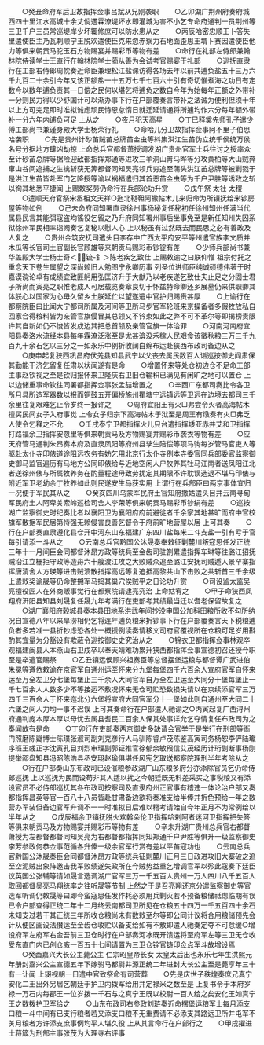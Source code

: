 <!-- { "loadSidebar": true } -->
　　○癸丑命府军后卫故指挥佥事吕斌从兄刚袭职
　　○乙卯湖广荆州府奏府城西四十里江水高城十余丈倘遇霖潦堤坏水即灌城为害不小乞专命府通判一员荆州等三卫千户三员常巡堤岸少坏辄修庶可以防水患从之
　　○丙辰哈密忠顺王卜答失里遣使臣主乃瓦剌顺宁王脱欢遣使臣克来忽赤察力石地面歪思王壻卜赛因遣使臣他力等俱来朝贡马驼玉石方物赐宴并赐彩币等物有差
　　○命行在礼部左侍郎兼翰林院侍读学士王直行在翰林院学士蔺从善为会试考官赐宴于礼部
　　○巡抚直隶行在工部右侍郎周帎奏近命臣兼理松江盐课访得各场去年以前共逋负盐五十三万六千九百二十余引今年又该正额盐一十五万七千七百六十引有奇切惟煮海之功日有定数今以数年逋负责其一日偿之民何以堪乞将逋负之数自今年为始每年正额之外带补一分则民力得以少舒国计可以渐办事下行在户部覆奏言带补之法诚为便利但须十年以上方可完足即时准拟诚虑顽民恃恩怠惰日就迁延请通将所逋均作六分每年额外带补一分六年内逋负可足  上从之
　　○夜月犯天高星
　　○丁巳释奠先师孔子遣少傅工部尚书兼谨身殿大学士杨荣行礼
　　○命哈儿分卫故指挥佥事阿不里子伯思哈袭职
　　○先是贵州计砂苖贼苖总牌苖金虫等紏集洪江生苖伪立统千侯统万侯名号分据地方肆凶劫掠  上命总兵官都督萧授调发湖广贵州官军土兵往讨之授率众至计砂苖总牌等据险迎敌都指挥郑通等进攻三羊洞山箐马晔等分攻黄柏等大山贼奔窜山谷间追捕之生擒斩获无筭都督同知吴亮领兵穷追至蒲头洪江苖总牌等被剿戮于是洪江生苖皆赴军门乞降授等谕以祸福遣归其首恶苖金虫等为千户尹胜等诱致之斩以徇其地悉平捷闻  上赐敕奖劳仍命行在兵部论功升赏
　　○戊午祭  太社  太稷
　　○遣顺天府官祭宋丞相文天祥○迤北鞑靼阿撒帖木儿来归命为所镇抚给米钞房屋等物如例
　　○己未命府同知署直隶徐州事杨秘复任秘初任徐州知州任满当代属县民言其能弭寇盗均徭役乞留之乃升府同知署州事后坐事免至是新任知州失囚系狱徐州军民相率诣阙奏乞复秘以慰人心  上以秘虽有过然既去而民思之必有善政及人复之
　　○贵州金筑安抚司遣头目李存中广西太平府安平等州遣官族李文质并木瓜等长官司土官副长官顾雄等来朝贡马赐彩币钞锭有差
　　○少师兵部尚书兼华盖殿大学士杨士奇＜锍-釒＞陈老疾乞致仕  上赐敕谕之曰朕仰惟  祖宗付托之重念天下苍生属望之深尚赖旧人勉图宁永卿历事  列圣位进师臣纯诚硕德伟著于时嘉谟谠论卓有成绩宜致匪躬用弘匡济升于大猷乃以老疾遂乞致仕夫止足之分固士君子所尚而寅亮之职惟老成人可居载览奏章良切于怀兹特命卿还乡展墓仍来供职卿其体朕心以国家为心毋久留乡土朕延伫以望遂遣中官护归赐赉甚厚
　　○上谕行在都察院臣曰比闻大宁都司所属及河间等卫所马步官军轮班来京操备者多假牧放私自回家合得粮料皆为亲管官旗侵冒其总领又不钤束如此之弊不可不革尔等即揭榜责限许其自新如仍不悛皆发戍边其把总首领及亲管官旗一体治罪
　　○河南河南府宜阳县奏洛水流经本县每年霖潦泛涨至是尤甚渰没禾稼人民艰食该徵秋粮三万三千九百九十余石乞以三分之一如永乐中例折收阔白绵布运赴狭西布政司备边从之
　　○庚申起复狭西巩昌府伏羗县知县武宁以父丧去属民数百人诣巡按御史阎肃保其勤能干济乞留复任肃以状闻遂有是命
　　○增置怀来等处仓初边仓不足命工部主事赵钦视之至是钦归报怀来卫隆庆右卫旧仓输积已满见有闲旷之地可以置仓  上以边储重事命钦往同署都指挥佥事张孟喆增置之
　　○辛酉广东都司奏比令各卫所月具所造军器数以报而铜鼓五开偏桥施州瞿塘宁远镇远等卫远在边境去都司三千余里往复艰难乞止令岁终一报许之
　　○周府宜阳王有火□弗尝令火者高海帖木擅买民间女子入府事觉  上令女子归宗下高海帖木于狱至是周王有燉奏有火□弗乏人使令乞释之不允
　　○壬戌泰宁卫都指挥火儿只台遣指挥矮亚赤并艾和卫指挥打路福余卫指挥安忽里等俱来朝贡马及方物赐宴并赐彩币袭衣等物有差
　　○应天府管马通判朱昂奏本府及直隶凤阳等府州县孳生陪偿等项马驹每岁管马官吏人等驱赴太仆寺印俵道途阻远农务有妨乞用北京行太仆寺例本寺委官同兵部委官监察御史御马监官遍历有马地方公同印俵给与近地空闲人户牧养其牡马江南者送凤阳江北者送徐州俵与所属牧养务在酌量程途毋致劳扰定其期限不许耽误选退不堪马印俵与附近军卫老幼余丁牧养如此则民遂安生马获实用  上谓行在兵部臣曰两京事体宜归一况便于军民其从之
　　○癸亥四川乌蒙军民府土官知府撒姑遣头目并云南寻甸军民府土人阿卑关索岭巡检司舍人李荣等俱来朝贡马赐彩币钞绢有差
　　○巡按湖广监察御史时纪奏比者以襄阳卫为襄阳府府前避徙者千余家其地甚旷而府中官校旗军散据军民居第恃强无赖侵害良善乞督令于府前旷地营屋以居  上可其奏
　　○行在户部奏直隶遵化县仓开中河东山东福建广东四川盐每米二斗支盐一引有亏于官每引请添一斗从之
　　○云南总兵官黔国公沐晟奏奉敕征剿麓川叛寇思任发正统三年十一月间臣会同都督沐昂方政等统兵至金齿司驻劄累遣指挥车琳等往潞江招抚贼沿江立栅拒守政等造舟六十艘渡江攻之大败贼众追至潞江安抚司贼遁入景罕寨指挥唐清舍人方瑛等进击贼溃散指挥高远等复追抵高黎共山下击败之共斩首三千余级  上遣敕奖谕晟等仍命整搠军马捣其巢穴俟贼平之日论功升赏
　　○司设监太监吴亮擅役匠人在外商贩事觉行在都察院请逮亮究治  上命姑宥之
　　○甲子命狭西凤翔府汧阳县知县刘晟复任晟九年考满行在吏部考其绩最当迁以耆老保留故复之
　　○湖广襄阳府榖城县奏本县田地系洪武年间抄没申国公加科田粮所收不勾所纳况自宣德八年以来旱涝相仍乞将连年逋负粮米折钞事下行在户部覆奏言天下税粮逋负者多若准一县折钞虑恐各处一概援例渎奏请移文司府官覆视所在仓粮可足岁用斟酌其宜量为分豁设有欺蔽令巡按御史史究治从之
　　○锦衣卫都指挥佥事林观卒观福建闽县人本燕山右卫戍卒以奉天靖难功累升狭西都指挥佥事宣德初召还授今职至是卒遣官赐祭
　　○乙丑镇远侯顾兴祖奏臣等总督摆堡运粮与都督谭广武进伯朱冕等遵依敕谕在京官军自通州运至怀来分九堡每堡四千六百余人宣府官军自怀来运至万全左卫分七堡每堡止三千余人大同官军自万全左卫运至大同分十堡每堡止一千七百余人人数多少不等接运不敷况怀来无仓可贮恐致损失请以在京续添官军三万四千三百余人于怀来迤北分六堡将宣府大同官军分十一堡如此则自通州至大同二十六堡之间人力均一事不迟误  上可其奏命行在户部遣人驰谕之○丙寅起复广西浔州府通判庞本厚本厚以母忧去属县耆民二百余人保其处事详允乞夺情复任布政司为之奏闻故有是命
　　○丁卯行在吏部奏两京御史多缺请会官举于是举行在刑部等衙门照磨陈嶷博士陈璞张淑司副刘克彦行人马驯陈睿卢茂陈鉴高寅司务杨恕李俨陆瓛序班王彧正字沈寅孔目刘烈审理副郭钲推官徐郁余敏叚信艾茂经历计珩副断事杨刚提举邵盘知县冯昭陈浩县丞安珝赵瑜俱堪任风宪乞取送都察院理刑半年考除从之
　　○行在户部奏山东布政司已设催粮参政湖广山东粮多府分亦添除官员乞仍命侍郎巡抚  上以巡抚为民而设苟非其人适以扰之今朝廷既无科差采买之事税粮又有添设官员不必侍郎巡抚其各布政司按察司及直隶府州正官事有稽违一体论治户部又奏都指挥昌英等官一百八十八员皆赴甘肃备边欲将奏准支给半俸并折色预给一年之数营办军装但备边官军升调不一一时准拟日后难以稽考请始自今年正月不为常例给以半年从之
　　○戊辰福余卫镇抚脱火欢斡朵伦卫指挥哈剌阿者迷河卫指挥把失答等俱来朝贡马及方物赐宴并赐彩币等物有差
　　○辛未升湖广贵州总兵官右都督萧授为左都督都督同知吴亮为右都督都指挥同知郑通千户尹胜等俱升一级监察御史李芳参政何恭佥事范循各升俸一级余官军行赏有差以平苖寇功也
　　○云南总兵官黔国公沐晟奏臣会同都督沐昂方政等统兵征剿麓川正月三日政进攻旧大寨破之追至空泥贼出象阵邀击我军败绩遂失政所在今贼势益重乞增调官军以殄此寇奏下廷臣议英国公张辅等请如晟言选调湖广官军三万一千五百人贵州一万人四川八千五百人取回都督吴亮马翔统率之往听晟等节制  上然之于是召亮翔还京分遣监察御史等官选军听调仍敕晟等曰即今蛮寇思任发作耗必须用兵剿灭若不预备粮储祗虑临期有误已令户部查得正统二年十二月终云南都司卫所见在仓粮五十四万一千五百四十余石未知支过若干其正统三年所收仓粮尚未有数敕至尔等即公同计议将合用粮储预先会计从便区画设法儧运至金齿仓收贮以备支给如有不敷即遣人驰奏定夺不可怠缓○增设府军左府军右金吾前三卫仓时行在户部奏河冰既开馈运将至府军左等三卫无仓收受东直门内已创仓廒一百五十七间请置为三卫仓铨官铸印佥点军斗故增设焉
　　○癸酉嘉兴大长公主薨公主  仁宗昭皇帝长女  太皇太后出也永乐七年生洪熙元年册封嘉兴公主宣德五年下嫁驸马都尉井源正统二年进封大长公主至是薨享年三十有一讣闻  上辍视朝一日遣中官致祭命有司营葬
　　○先是庆世子秩煃奏庶兄真宁安化二王出外另居乞朝廷于护卫内拨军给用并定禄米之数至是  上复书令于本府岁禄一万石内每郡王一位岁拨一千石与之真宁王既以校尉一百人给之矣安化王如真宁王之数拨护卫军给之
　　○山东布政司右参政刘琏奏近命摆堡运粮军士每月添支口粮一斗中间有已支行粮者若又添支口粮不无重费请不必添支其路远卫所并屯军不关月粮者方许添支庶事例均平人堪久役  上从其言命行在户部行之
　　○甲戌擢进士蒋箴为刑部主事张茂为大理寺右评事
